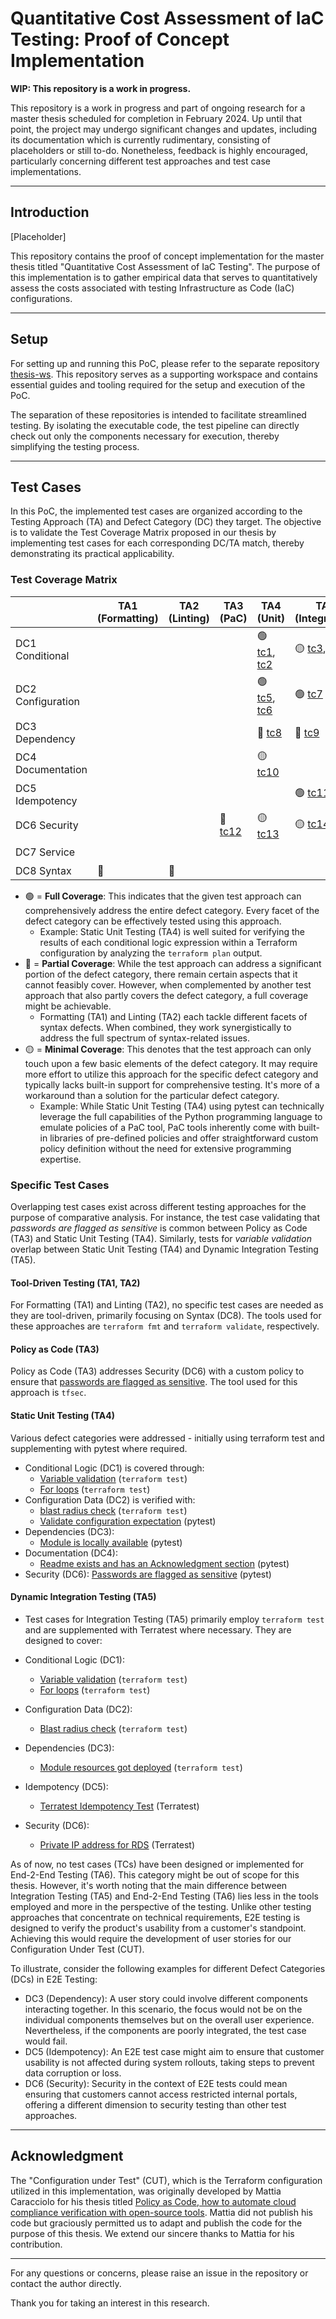 # Quantitative Cost Assessment of IaC Testing: Proof of Concept Implementation

**WIP: This repository is a work in progress.**

This repository is a work in progress and part of ongoing research for a master thesis scheduled for completion in February 2024.
Up until that point, the project may undergo significant changes and updates, including its documentation which is currently rudimentary, consisting of placeholders or still to-do.
Nonetheless, feedback is highly encouraged, particularly concerning different test approaches and test case implementations.

---

## Introduction

[Placeholder]

This repository contains the proof of concept implementation for the master thesis titled "Quantitative Cost Assessment of IaC Testing". The purpose of this implementation is to gather empirical data that serves to quantitatively assess the costs associated with testing Infrastructure as Code (IaC) configurations.

---

## Setup

For setting up and running this PoC, please refer to the separate repository [thesis-ws](https://github.com/fex01/thesis-ws). This repository serves as a supporting workspace and contains essential guides and tooling required for the setup and execution of the PoC.

The separation of these repositories is intended to facilitate streamlined testing. By isolating the executable code, the test pipeline can directly check out only the components necessary for execution, thereby simplifying the testing process.

---

## Test Cases

In this PoC, the implemented test cases are organized according to the Testing Approach (TA) and Defect Category (DC) they target. The objective is to validate the Test Coverage Matrix proposed in our thesis by implementing test cases for each corresponding DC/TA match, thereby demonstrating its practical applicability.

### Test Coverage Matrix

|                     | TA1 (Formatting) | TA2 (Linting) | TA3 (PaC) | TA4 (Unit) | TA5 (Integration) | TA6 (E2E) |
|---------------------|------------------|---------------|-----------|------------|-------------------|-----------|
| DC1 Conditional     |                  |               |           | 🟢 [tc1](./tests/tc1_dc1_ta4.tftest.hcl), [tc2](./tests/tc2_dc1_ta4.tftest.hcl)        | 🟡 [tc3](./tests/tc3_dc1_ta_5_no-predeployment.tftest.hcl), [tc4](./tests/tc4_dc1_ta5.tftest.hcl)               |           |
| DC2 Configuration   |                  |               |           | 🟢 [tc5](./tests/tc5_dc2_ta4.tftest.hcl), [tc6](./pytest/test_tc6_dc2_ta4.py)       | 🟢 [tc7](./tests/tc7_dc2_ta5.tftest.hcl)                |            |
| DC3 Dependency      |                  |               |           | 🔵 [tc8](./pytest/test_tc8_dc3_ta4.py)        | 🔵 [tc9](./tests/tc9_dc3_ta5.tftest.hcl) | 🔵         |
| DC4 Documentation   |                  |               |           | 🟡 [tc10](./pytest/test_tc10_dc4_ta4.py)        |                   |           |
| DC5 Idempotency     |                  |               |           |            | 🟢 [tc11](./terratest/tc11_dc5_ta5_test.go) |          |
| DC6 Security        |                  |               | 🔵 [tc12](./tfsec/tc12_dc6_ta3_tfchecks.yaml)       | 🟡 [tc13](./pytest/test_tc13_dc6_ta4.py)        | 🟡 [tc14](./terratest/tc14_dc6_ta5_test.go) | 🔵         |
| DC7 Service         |                  |               |           |            |                   | 🟢         |
| DC8 Syntax          | 🔵               | 🔵           |           |            |                   |           |

- 🟢 = **Full Coverage**: This indicates that the given test approach can comprehensively address the entire defect category. Every facet of the defect category can be effectively tested using this approach.
  - Example: Static Unit Testing (TA4) is well suited for verifying the results of each conditional logic expression within a Terraform configuration by analyzing the `terraform plan` output.
- 🔵 = **Partial Coverage**: While the test approach can address a significant portion of the defect category, there remain certain aspects that it cannot feasibly cover. However, when complemented by another test approach that also partly covers the defect category, a full coverage might be achievable.
  - Formatting (TA1) and Linting (TA2) each tackle different facets of syntax defects. When combined, they work synergistically to address the full spectrum of syntax-related issues.
- 🟡 = **Minimal Coverage**: This denotes that the test approach can only touch upon a few basic elements of the defect category. It may require more effort to utilize this approach for the specific defect category and typically lacks built-in support for comprehensive testing. It's more of a workaround than a solution for the particular defect category.
  - Example: While Static Unit Testing (TA4) using pytest can technically leverage the full capabilities of the Python programming language to emulate policies of a PaC tool, PaC tools inherently come with built-in libraries of pre-defined policies and offer straightforward custom policy definition without the need for extensive programming expertise.

### Specific Test Cases

Overlapping test cases exist across different testing approaches for the purpose of comparative analysis. For instance, the test case validating that _passwords are flagged as sensitive_ is common between Policy as Code (TA3) and Static Unit Testing (TA4). Similarly, tests for _variable validation_ overlap between Static Unit Testing (TA4) and Dynamic Integration Testing (TA5).

#### Tool-Driven Testing (TA1, TA2)

For Formatting (TA1) and Linting (TA2), no specific test cases are needed as they are tool-driven, primarily focusing on Syntax (DC8). The tools used for these approaches are `terraform fmt` and `terraform validate`, respectively.

#### Policy as Code (TA3)

Policy as Code (TA3) addresses Security (DC6) with a custom policy to ensure that [passwords are flagged as sensitive](./tfsec/tc12_dc6_ta3_tfchecks.yaml). The tool used for this approach is `tfsec`.

#### Static Unit Testing (TA4)

Various defect categories were addressed - initially using terraform test and supplementing with pytest where required.

- Conditional Logic (DC1) is covered through:
  - [Variable validation](./tests/tc1_dc1_ta4.tftest.hcl) (`terraform test`)
  - [For loops](./tests/tc2_dc1_ta4.tftest.hcl) (`terraform test`)
- Configuration Data (DC2) is verified with:
  - [blast radius check](./tests/tc5_dc2_ta4.tftest.hcl) (`terraform test`)
  - [Validate configuration expectation](./pytest/test_tc6_dc2_ta4.py) (pytest)
- Dependencies (DC3):
  - [Module is locally available](./pytest/test_tc8_dc3_ta4.py) (pytest)
- Documentation (DC4):
  - [Readme exists and has an Acknowledgment section](./pytest/test_tc10_dc4_ta4.py) (pytest)
- Security (DC6): [Passwords are flagged as sensitive](./pytest/test_tc13_dc6_ta4.py) (pytest)

#### Dynamic Integration Testing (TA5)

- Test cases for Integration Testing (TA5) primarily employ `terraform test` and are supplemented with Terratest where necessary. They are designed to cover:

- Conditional Logic (DC1):
  - [Variable validation](./tests/tc3_dc1_ta_5_no-predeployment.tftest.hcl) (`terraform test`)
  - [For loops](./tests/tc4_dc1_ta5.tftest.hcl) (`terraform test`)
- Configuration Data (DC2):
  - [Blast radius check](./tests/tc7_dc2_ta5.tftest.hcl) (`terraform test`)
- Dependencies (DC3):
  - [Module resources got deployed](./tests/tc9_dc3_ta5.tftest.hcl) (`terraform test`)
- Idempotency (DC5):
  - [Terratest Idempotency Test](./terratest/tc11_dc5_ta5_test.go) (Terratest)
- Security (DC6):
  - [Private IP address for RDS](./terratest/tc14_dc6_ta5_test.go) (Terratest)

As of now, no test cases (TCs) have been designed or implemented for End-2-End Testing (TA6). This category might be out of scope for this thesis.
However, it's worth noting that the main difference between Integration Testing (TA5) and End-2-End Testing (TA6) lies less in the tools employed and more in the perspective of the testing.
Unlike other testing approaches that concentrate on technical requirements, E2E testing is designed to verify the product's usability from a customer's standpoint.
Achieving this would require the development of user stories for our Configuration Under Test (CUT).

To illustrate, consider the following examples for different Defect Categories (DCs) in E2E Testing:

- DC3 (Dependency): A user story could involve different components interacting together. In this scenario, the focus would not be on the individual components themselves but on the overall user experience. Nevertheless, if the components are poorly integrated, the test case would fail.
- DC5 (Idempotency): An E2E test case might aim to ensure that customer usability is not affected during system rollouts, taking steps to prevent data corruption or loss.
- DC6 (Security): Security in the context of E2E tests could mean ensuring that customers cannot access restricted internal portals, offering a different dimension to security testing than other test approaches.

---

## Acknowledgment

The "Configuration under Test" (CUT), which is the Terraform configuration utilized in this implementation, was originally developed by Mattia Caracciolo for his thesis titled [Policy as Code, how to automate cloud compliance verification with open-source tools](https://webthesis.biblio.polito.it/26908/).
Mattia did not publish his code but graciously permitted us to adapt and publish the code for the purpose of this thesis.
We extend our sincere thanks to Mattia for his contribution.

---

For any questions or concerns, please raise an issue in the repository or contact the author directly.

Thank you for taking an interest in this research.
